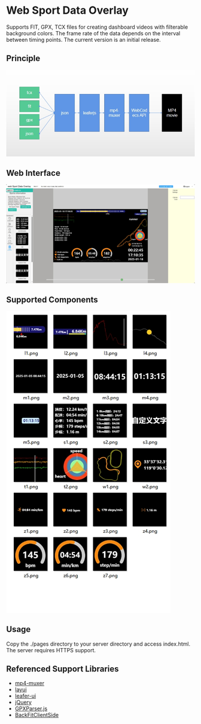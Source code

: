# Web Sport Data Overlay

Supports FIT, GPX, TCX files for creating dashboard videos with filterable background colors.
The frame rate of the data depends on the interval between timing points.
The current version is an initial release.

## Principle

![Example image](./doc/20250124091311.png)

## Web Interface

![Example image](./doc/20250124095403.png)

## Supported Components

![Example image](./doc/20250124102407.png)

## Usage

Copy the ./pages directory to your server directory and access index.html.
The server requires HTTPS support.

## Referenced Support Libraries

- [mp4-muxer](https://github.com/Vanilagy/mp4-muxer)
- [layui](https://github.com/layui/layui)
- [leafer-ui](https://github.com/leaferjs/leafer-ui)
- [jQuery](https://github.com/jquery/jquery)
- [GPXParser.js](https://github.com/Luuka/GPXParser.js)
- [BackFitClientSide](https://github.com/gfmoore/BackFitClientSide)

